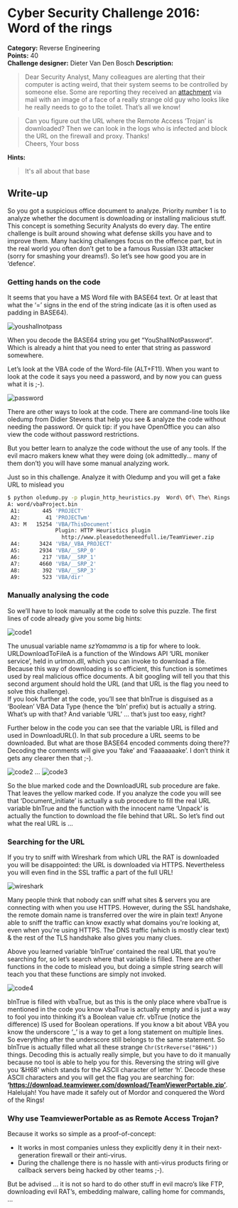 # Cyber Security Challenge 2016: Word of the rings 

**Category:** Reverse Engineering  
**Points:** 40  
**Challenge designer:** Dieter Van Den Bosch 
**Description:**  
> Dear Security Analyst,
Many colleagues are alerting that their computer is acting weird, that their system seems to be controlled by someone else. Some are reporting they received an [attachment](challenge-source-files/Word-of-the-rings.doc) via mail with an image of a face of a really strange old guy who looks like he really needs to go to the toilet. That’s all we know!

> Can you figure out the URL where the Remote Access ‘Trojan’ is downloaded? Then we can look in the logs who is infected and block the URL on the firewall and proxy. Thanks!  
> Cheers,
> Your boss  

**Hints:**
> It's all about that base

## Write-up
So you got a suspicious office document to analyze. Priority number 1 is to analyze whether the document is downloading or installing malicious stuff.
This concept is something Security Analysts do every day. The entire challenge is built around showing what defense skills you have and to improve them. Many hacking challenges focus on the offence part, but in the real world you often don’t get to be a famous Russian l33t attacker (sorry for smashing your dreams!). So let’s see how good you are in ‘defence’.

### Getting hands on the code
It seems that you have a MS Word file with BASE64 text. Or at least that what the ‘=’ signs in the end of the string indicate (as it is often used as padding in BASE64).

![youshallnotpass](images/youshallnotpass.png)

When you decode the BASE64 string you get “YouShallNotPassword”. Which is already a hint that you need to enter that string as password somewhere.

Let’s look at the VBA code of the Word-file (ALT+F11). When you want to look at the code it says you need a password, and by now you can guess what it is ;-).

![password](images/password.png)

There are other ways to look at the code. There are command-line tools like oledump from Didier Stevens that help you see & analyze the code without needing the password. Or quick tip: if you have OpenOffice you can also view the code without password restrictions.

But you better learn to analyze the code without the use of any tools. If the evil macro makers knew what they were doing (ok admittedly… many of them don’t) you will have some manual analyzing work.

Just so in this challenge. Analyze it with Oledump and you will get a fake URL to mislead you

```bash
$ python oledump.py -p plugin_http_heuristics.py  Word\ Of\ The\ Rings.doc 
A: word/vbaProject.bin
 A1:       445 'PROJECT'
 A2:        41 'PROJECTwm'
 A3: M   15254 'VBA/ThisDocument'
               Plugin: HTTP Heuristics plugin 
                 http://www.pleasedotheneedfull.ie/TeamViewer.zip
 A4:      3424 'VBA/_VBA_PROJECT'
 A5:      2934 'VBA/__SRP_0'
 A6:       217 'VBA/__SRP_1'
 A7:      4660 'VBA/__SRP_2'
 A8:       392 'VBA/__SRP_3'
 A9:       523 'VBA/dir'
```

### Manually analysing the code
So we’ll have to look manually at the code to solve this puzzle. The first lines of code already give you some big hints:

![code1](images/code1.png)

The unusual variable name *szYomamma* is a tip for where to look. URLDownloadToFileA is a function of the Windows API ‘URL moniker service’, held in urlmon.dll, which you can invoke to download a file. Because this way of downloading is so efficient, this function is sometimes used by real malicious office documents.
A bit googling will tell you that this second argument should hold the URL (and that URL is the flag you need to solve this challenge).  
If you look further at the code, you’ll see that blnTrue is disguised as a ‘Boolean’ VBA Data Type (hence the ‘bln’ prefix) but is actually a string. What’s up with that? And variable ‘URL’ … that’s just too easy, right? 

Further below in the code you can see that the variable URL is filled and used in DownloadURL(). In that sub procedure a URL seems to be downloaded. But what are those BASE64 encoded comments doing there?? Decoding the comments will give you ‘fake’ and ‘Faaaaaaake’. I don’t think it gets any clearer then that ;-).

![code2](images/code2.png)
…
![code3](images/code3.png)

So the blue marked code and the DownloadURL sub procedure are fake. That leaves the yellow marked code. If you analyze the code you will see that ‘Document_initiate’ is actually a sub procedure to fill the real URL variable blnTrue and the function with the innocent name ‘Unpack’ is actually the function to download the file behind that URL. So let’s find out what the real URL is …

### Searching for the URL
If you try to sniff with Wireshark from which URL the RAT is downloaded you will be disappointed: the URL is downloaded via HTTPS. Nevertheless you will even find in the SSL traffic a part of the full URL!

![wireshark](images/wireshark.png)

Many people think that nobody can sniff what sites & servers you are connecting with when you use HTTPS. However, during the SSL handshake, the remote domain name is transferred over the wire in plain text! Anyone able to sniff the traffic can know exactly what domains you're looking at, even when you're using HTTPS. The DNS traffic (which is mostly clear text) & the rest of the TLS handshake also gives you many clues.

Above you learned variable ‘blnTrue’ contained the real URL that you’re searching for, so let’s search where that variable is filled. There are other functions in the code to mislead you, but doing a simple string search will teach you that these functions are simply not invoked.

![code4](images/code4.png)

blnTrue is filled with vbaTrue, but as this is the only place where vbaTrue is mentioned in the code you know vbaTrue is actually empty and is just a way to fool you into thinking it’s a Boolean value cfr. vbTrue (notice the difference) IS used for Boolean operations. 
If you know a bit about VBA you know the underscore ‘\_’ is a way to get a long statement on multiple lines. So everything after the underscore still belongs to the same statement. So blnTrue is actually filled what all these strange `Chr(StrReverse("86H&"))` things. Decoding this is actually really simple, but you have to do it manually because no tool is able to help you for this. Reversing the string will give you ‘&H68’ which stands for the ASCII character of letter ‘h’. Decode these ASCII characters and you will get the flag you are searching for: **‘https://download.teamviewer.com/download/TeamViewerPortable.zip’**. 
Halelujah! You have made it safely out of Mordor and conquered the Word of the Rings! 

### Why use TeamviewerPortable as as Remote Access Trojan?
Because it works so simple as a proof-of-concept:
* It works in most companies unless they explicitly deny it in their next-generation firewall or their anti-virus. 
* During the challenge there is no hassle with anti-virus products firing or callback servers being hacked by other teams ;-).

But be advised … it is not so hard to do other stuff in evil macro’s like FTP, downloading evil RAT’s, embedding malware, calling home for commands, …

